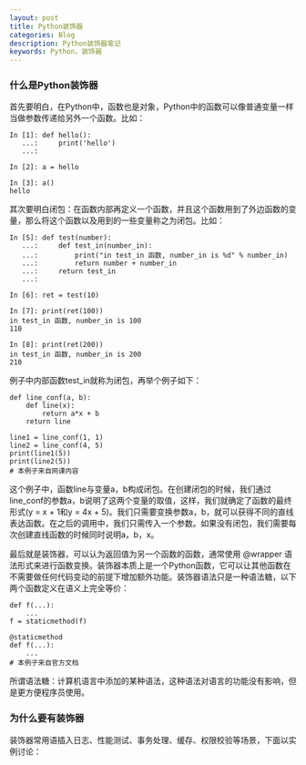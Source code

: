 ```yaml
---
layout: post
title: Python装饰器
categories: Blog
description: Python装饰器笔记
keywords: Python，装饰器
---
```

### 什么是Python装饰器
首先要明白，在Python中，函数也是对象，Python中的函数可以像普通变量一样当做参数传递给另外一个函数。比如：
```
In [1]: def hello():
   ...:     print('hello')
   ...:                                                                         

In [2]: a = hello                                                               

In [3]: a()                                                                     
hello

```

其次要明白闭包：在函数内部再定义一个函数，并且这个函数用到了外边函数的变量，那么将这个函数以及用到的一些变量称之为闭包。比如：
```
In [5]: def test(number):
   ...:     def test_in(number_in):
   ...:         print("in test_in 函数, number_in is %d" % number_in)
   ...:         return number + number_in
   ...:     return test_in
   ...:                                                                         

In [6]: ret = test(10)                                                          

In [7]: print(ret(100))                                                         
in test_in 函数, number_in is 100
110

In [8]: print(ret(200))                                                         
in test_in 函数, number_in is 200
210

```
例子中内部函数test_in就称为闭包，再举个例子如下：
```
def line_conf(a, b):
    def line(x):
        return a*x + b
    return line

line1 = line_conf(1, 1)
line2 = line_conf(4, 5)
print(line1(5))
print(line2(5))
# 本例子来自网课内容
```
这个例子中，函数line与变量a，b构成闭包。在创建闭包的时候，我们通过line_conf的参数a，b说明了这两个变量的取值，这样，我们就确定了函数的最终形式(y = x + 1和y = 4x + 5)。我们只需要变换参数a，b，就可以获得不同的直线表达函数。在之后的调用中，我们只需传入一个参数。如果没有闭包，我们需要每次创建直线函数的时候同时说明a，b，x。

最后就是装饰器，可以认为返回值为另一个函数的函数，通常使用 @wrapper 语法形式来进行函数变换。装饰器本质上是一个Python函数，它可以让其他函数在不需要做任何代码变动的前提下增加额外功能。装饰器语法只是一种语法糖，以下两个函数定义在语义上完全等价：
```
def f(...):
    ...
f = staticmethod(f)

@staticmethod
def f(...):
    ...
# 本例子来自官方文档
```
所谓语法糖：计算机语言中添加的某种语法，这种语法对语言的功能没有影响，但是更方便程序员使用。

### 为什么要有装饰器
装饰器常用语插入日志、性能测试、事务处理、缓存、权限校验等场景，下面以实例讨论：
